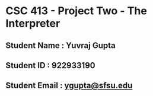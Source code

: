 # CSC 413 - Project Two - The Interpreter

## Student Name  : Yuvraj Gupta

## Student ID    : 922933190

## Student Email : ygupta@sfsu.edu

